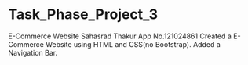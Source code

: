 # Task_Phase_Project_3
E-Commerce Website
Sahasrad Thakur
App No.121024861
Created a E-Commerce Website using HTML and CSS(no Bootstrap). Added a Navigation Bar.
